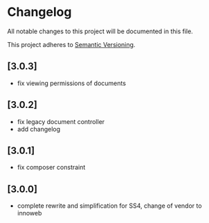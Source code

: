 # Changelog

All notable changes to this project will be documented in this file.

This project adheres to [Semantic Versioning](http://semver.org/).

## [3.0.3]

* fix viewing permissions of documents

## [3.0.2]

* fix legacy document controller
* add changelog

## [3.0.1]

* fix composer constraint

## [3.0.0]

* complete rewrite and simplification for SS4, change of vendor to innoweb
